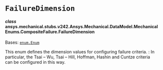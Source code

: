 # `FailureDimension`

<a id="ansys.mechanical.stubs.v242.Ansys.Mechanical.DataModel.MechanicalEnums.CompositeFailure.FailureDimension"></a>

#### *class* ansys.mechanical.stubs.v242.Ansys.Mechanical.DataModel.MechanicalEnums.CompositeFailure.FailureDimension

Bases: [`enum.Enum`](https://docs.python.org/3/library/enum.html#enum.Enum)

This enum defines the dimension values for configuring failure criteria.
: In particular, the Tsai – Wu, Tsai – Hill, Hoffman, Hashin and Cuntze criteria
  can be configured in this way.

<!-- !! processed by numpydoc !! -->


